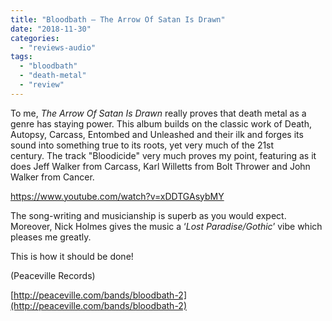 ```yaml
---
title: "Bloodbath – The Arrow Of Satan Is Drawn"
date: "2018-11-30"
categories: 
  - "reviews-audio"
tags: 
  - "bloodbath"
  - "death-metal"
  - "review"
---
```


To me, _The Arrow Of Satan Is Drawn_ really proves that death metal as a genre has staying power. This album builds on the classic work of Death, Autopsy, Carcass, Entombed and Unleashed and their ilk and forges its sound into something true to its roots, yet very much of the 21st century. The track "Bloodicide" very much proves my point, featuring as it does Jeff Walker from Carcass, Karl Willetts from Bolt Thrower and John Walker from Cancer.

https://www.youtube.com/watch?v=xDDTGAsybMY

The song-writing and musicianship is superb as you would expect. Moreover, Nick Holmes gives the music a ‘_Lost Paradise/Gothic_’ vibe which pleases me greatly.

This is how it should be done!

(Peaceville Records)

[http://peaceville.com/bands/bloodbath-2](http://peaceville.com/bands/bloodbath-2)
